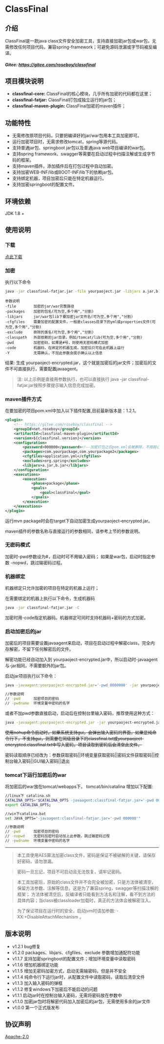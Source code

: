 # ClassFinal

## 介绍
ClassFinal是一款java class文件安全加密工具，支持直接加密jar包或war包，无需修改任何项目代码，兼容spring-framework；可避免源码泄漏或字节码被反编译。

##### Gitee: https://gitee.com/roseboy/classfinal

## 项目模块说明
* **classfinal-core:** ClassFinal的核心模块，几乎所有加密的代码都在这里；
* **classfinal-fatjar:** ClassFinal打包成独立运行的jar包；
* **classfinal-maven-plugin:** ClassFinal加密的maven插件；

## 功能特性
* 无需修改原项目代码，只要把编译好的jar/war包用本工具加密即可。
* 运行加密项目时，无需求修改tomcat，spring等源代码。
* 支持普通jar包、springboot jar包以及普通java web项目编译的war包。
* 支持spring framework、swagger等需要在启动过程中扫描注解或生成字节码的框架。
* 支持maven插件，添加插件后在打包过程中自动加密。
* 支持加密WEB-INF/lib或BOOT-INF/lib下的依赖jar包。
* 支持绑定机器，项目加密后只能在特定机器运行。
* 支持加密springboot的配置文件。

## 环境依赖
JDK 1.8 +

## 使用说明

### 下载
[点此下载](https://repo1.maven.org/maven2/net/roseboy/classfinal-fatjar/1.2.1/classfinal-fatjar-1.2.1.jar)

### 加密

执行以下命令

```sh
java -jar classfinal-fatjar.jar -file yourpaoject.jar -libjars a.jar,b.jar -packages com.yourpackage,com.yourpackage2 -exclude com.yourpackage.Main -pwd 123456 -Y
```

```text
参数说明
-file        加密的jar/war完整路径
-packages    加密的包名(可为空,多个用","分割)
-libjars     jar/war包lib下要加密jar文件名(可为空,多个用","分割)
-cfgfiles    需要加密的配置文件，一般是classes目录下的yml或properties文件(可为空,多个用","分割)
-exclude     排除的类名(可为空,多个用","分割)
-classpath   外部依赖的jar目录，例如/tomcat/lib(可为空,多个用","分割)
-pwd         加密密码，如果是#号，则使用无密码模式加密
-code        机器码，在绑定的机器生成，加密后只可在此机器上运行
-Y           无需确认，不加此参数会提示确认以上信息
```

结果: 生成 yourpaoject-encrypted.jar，这个就是加密后的jar文件；加密后的文件不可直接执行，需要配置javaagent。

> 注:
> 以上示例是直接用参数执行，也可以直接执行 java -jar classfinal-fatjar.jar按照步骤提示输入信息完成加密。

### maven插件方式

在要加密的项目pom.xml中加入以下插件配置,目前最新版本是：1.2.1。
```xml
<plugin>
    <!-- https://gitee.com/roseboy/classfinal -->
    <groupId>net.roseboy</groupId>
    <artifactId>classfinal-maven-plugin</artifactId>
    <version>${classfinal.version}</version>
    <configuration>
        <password>000000</password><!--加密打包之后pom.xml会被删除，不用担心在jar包里找到此密码-->
        <packages>com.yourpackage,com.yourpackage2</packages>
        <cfgfiles>application.yml</cfgfiles>
        <excludes>org.spring</excludes>
        <libjars>a.jar,b.jar</libjars>
    </configuration>
    <executions>
        <execution>
            <phase>package</phase>
            <goals>
                <goal>classFinal</goal>
            </goals>
        </execution>
    </executions>
</plugin>
```
运行mvn package时会在target下自动加密生成yourpaoject-encrypted.jar。

maven插件的参数名称与直接运行的参数相同，请参考上节的参数说明。

### 无密码模式

加密时-pwd参数设为#，启动时可不用输入密码；
如果是war包，启动时指定参数 -nopwd，跳过输密码过程。

### 机器绑定

机器绑定只允许加密的项目在特定的机器上运行；

在需要绑定的机器上执行以下命令，生成机器码
```sh
java -jar classfinal-fatjar.jar -C
```
加密时用-code指定机器码。机器绑定可同时支持机器码+密码的方式加密。


### 启动加密后的jar

加密后的项目需要设置javaagent来启动，项目在启动过程中解密class，完全内存解密，不留下任何解密后的文件。

解密功能已经自动加入到 yourpaoject-encrypted.jar中，所以启动时-javaagent与-jar相同，不需要额外的jar包。

启动jar项目执行以下命令：

```sh
java -javaagent:yourpaoject-encrypted.jar='-pwd 0000000' -jar yourpaoject-encrypted.jar

//参数说明
// -pwd      加密项目的密码  
// -pwdname  环境变量中密码的名字
```

或者不加pwd参数直接启动，启动后在控制台里输入密码，推荐使用这种方式：

```sh
java -javaagent:yourpaoject-encrypted.jar -jar yourpaoject-encrypted.jar
```
~~使用nohup命令启动时，如果系统支持gui，会弹出输入密码的界面，如果是纯命令行下，不支持gui，则需要在同级目录下的classfinal.txt或yourpaoject-encrypted.classfinal.txt中写入密码，项目读取到密码后会清空此文件。~~

密码读取顺序已经改为：参数获取密码||环境变量获取密码||密码文件获取密码||控制台输入密码||GUI输入密码||退出


### tomcat下运行加密后的war

将加密后的war放在tomcat/webapps下，
tomcat/bin/catalina 增加以下配置:

```sh
//linux下 catalina.sh
CATALINA_OPTS="$CATALINA_OPTS -javaagent:classfinal-fatjar.jar='-pwd 0000000'";
export CATALINA_OPTS;

//win下catalina.bat
set JAVA_OPTS="-javaagent:classfinal-fatjar.jar='-pwd 000000'"

//参数说明 
// -pwd      加密项目的密码  
// -nopwd    无密码加密时启动加上此参数，跳过输密码过程
// -pwdname  环境变量中密码的名字
```

-------------------------

> 本工具使用AES算法加密class文件，密码是保证不被破解的关键，请保存好密码，请勿泄漏。

> 密码一旦忘记，项目不可启动且无法恢复，请牢记密码。

> 本工具加密后，原始的class文件并不会完全被加密，只是方法体被清空，保留方法参数、注解等信息，这是为了兼容spring，swagger等扫描注解的框架；
方法体被清空后，反编译者只能看到方法名和注解，看不到方法的具体内容；当class被classloader加载时，真正的方法体会被解密注入。

> 为了保证项目在运行时的安全，启动jvm时请加参数:  -XX:+DisableAttachMechanism 。


## 版本说明
* v1.2.1 bug修复
* v1.2.0 packages、libjars、cfgfiles、exclude 参数增加通配符功能
* v1.1.7 支持加密springboot的配置文件；增加环境变量中读取密码
* v1.1.6 增加机器绑定功能
* v1.1.5 增加无密码加密方式，启动无需输密码，但是并不安全
* v1.1.4 纯命令行下运行jar时，从配置文件中读取密码，读取后清空文件
* v1.1.3 加入输入密码的弹框
* v1.1.2 修复windows下加密后不能启动的问题
* v1.1.1 启动jar时在控制台输入密码，无需将密码放在参数中
* v1.1.0 加密jar包时将解密代码加入加密后的jar包，无需使用多余的jar文件
* v1.0.0 第一个正式版发布


## 协议声明
[Apache-2.0](http://www.apache.org/licenses/LICENSE-2.0)
